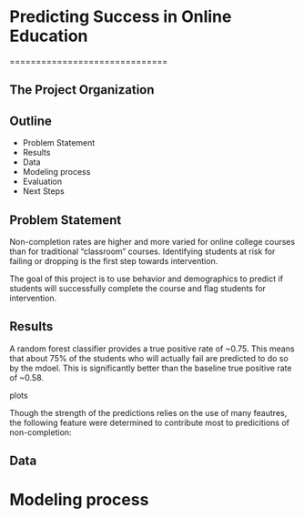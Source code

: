 # Predicting Success in Online Education

==============================

The Project Organization
------------

## Outline
* Problem Statement
* Results
* Data
* Modeling process
* Evaluation
* Next Steps

## Problem Statement

Non-completion rates are higher and more varied for online college courses than for traditional “classroom” courses. Identifying students at risk for failing or dropping is the first step towards intervention.

The goal of this project is to use behavior and demographics to predict if students will successfully complete the course and flag students for intervention.

## Results

A random forest classifier provides a true positive rate of ~0.75. This means that about 75% of the students who will actually fail are predicted to do so by the mdoel. This is significantly better than the baseline true positive rate of ~0.58.

plots

Though the strength of the predictions relies on the use of many feautres, the following feature were determined to contribute most to predicitions of non-completion:


## Data


# Modeling process